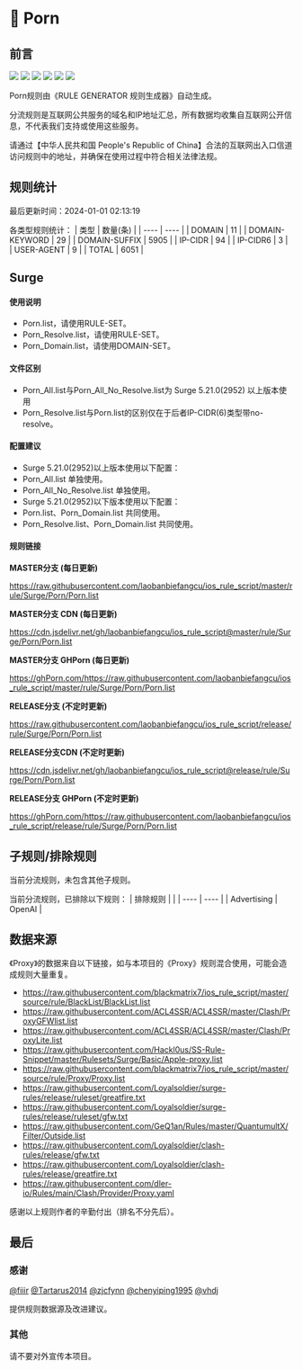 # 🧸 Porn

## 前言

![](https://shields.io/badge/-移除重复规则-ff69b4) ![](https://shields.io/badge/-DOMAIN与DOMAIN--SUFFIX合并-green) ![](https://shields.io/badge/-DOMAIN--SUFFIX间合并-critical) ![](https://shields.io/badge/-DOMAIN与DOMAIN--KEYWORD合并-9cf) ![](https://shields.io/badge/-DOMAIN--SUFFIX与DOMAIN--KEYWORD合并-blue) ![](https://shields.io/badge/-IP--CIDR(6)合并-blueviolet) 

Porn规则由《RULE GENERATOR 规则生成器》自动生成。

分流规则是互联网公共服务的域名和IP地址汇总，所有数据均收集自互联网公开信息，不代表我们支持或使用这些服务。

请通过【中华人民共和国 People's Republic of China】合法的互联网出入口信道访问规则中的地址，并确保在使用过程中符合相关法律法规。

## 规则统计

最后更新时间：2024-01-01 02:13:19

各类型规则统计：
| 类型 | 数量(条)  | 
| ---- | ----  |
| DOMAIN | 11  | 
| DOMAIN-KEYWORD | 29  | 
| DOMAIN-SUFFIX | 5905  | 
| IP-CIDR | 94  | 
| IP-CIDR6 | 3  | 
| USER-AGENT | 9  | 
| TOTAL | 6051  | 


## Surge 

#### 使用说明
- Porn.list，请使用RULE-SET。
- Porn_Resolve.list，请使用RULE-SET。
- Porn_Domain.list，请使用DOMAIN-SET。

#### 文件区别
- Porn_All.list与Porn_All_No_Resolve.list为 Surge 5.21.0(2952) 以上版本使用
- Porn_Resolve.list与Porn.list的区别仅在于后者IP-CIDR(6)类型带no-resolve。

#### 配置建议
- Surge 5.21.0(2952)以上版本使用以下配置：
- Porn_All.list 单独使用。
- Porn_All_No_Resolve.list 单独使用。
- Surge 5.21.0(2952)以下版本使用以下配置：
- Porn.list、Porn_Domain.list 共同使用。
- Porn_Resolve.list、Porn_Domain.list 共同使用。

#### 规则链接
**MASTER分支 (每日更新)**

https://raw.githubusercontent.com/laobanbiefangcu/ios_rule_script/master/rule/Surge/Porn/Porn.list

**MASTER分支 CDN (每日更新)**

https://cdn.jsdelivr.net/gh/laobanbiefangcu/ios_rule_script@master/rule/Surge/Porn/Porn.list

**MASTER分支 GHPorn (每日更新)**

https://ghPorn.com/https://raw.githubusercontent.com/laobanbiefangcu/ios_rule_script/master/rule/Surge/Porn/Porn.list

**RELEASE分支 (不定时更新)**

https://raw.githubusercontent.com/laobanbiefangcu/ios_rule_script/release/rule/Surge/Porn/Porn.list

**RELEASE分支CDN (不定时更新)**

https://cdn.jsdelivr.net/gh/laobanbiefangcu/ios_rule_script@release/rule/Surge/Porn/Porn.list

**RELEASE分支 GHPorn (不定时更新)**

https://ghPorn.com/https://raw.githubusercontent.com/laobanbiefangcu/ios_rule_script/release/rule/Surge/Porn/Porn.list

## 子规则/排除规则


当前分流规则，未包含其他子规则。

当前分流规则，已排除以下规则：
| 排除规则  |  | 
| ---- | ----  |
| Advertising | OpenAI  | 

## 数据来源

《Proxy》的数据来自以下链接，如与本项目的《Proxy》规则混合使用，可能会造成规则大量重复。

- https://raw.githubusercontent.com/blackmatrix7/ios_rule_script/master/source/rule/BlackList/BlackList.list
- https://raw.githubusercontent.com/ACL4SSR/ACL4SSR/master/Clash/ProxyGFWlist.list
- https://raw.githubusercontent.com/ACL4SSR/ACL4SSR/master/Clash/ProxyLite.list
- https://raw.githubusercontent.com/Hackl0us/SS-Rule-Snippet/master/Rulesets/Surge/Basic/Apple-proxy.list
- https://raw.githubusercontent.com/blackmatrix7/ios_rule_script/master/source/rule/Proxy/Proxy.list
- https://raw.githubusercontent.com/Loyalsoldier/surge-rules/release/ruleset/greatfire.txt
- https://raw.githubusercontent.com/Loyalsoldier/surge-rules/release/ruleset/gfw.txt
- https://raw.githubusercontent.com/GeQ1an/Rules/master/QuantumultX/Filter/Outside.list
- https://raw.githubusercontent.com/Loyalsoldier/clash-rules/release/gfw.txt
- https://raw.githubusercontent.com/Loyalsoldier/clash-rules/release/greatfire.txt
- https://raw.githubusercontent.com/dler-io/Rules/main/Clash/Provider/Proxy.yaml


感谢以上规则作者的辛勤付出（排名不分先后）。

## 最后

### 感谢

[@fiiir](https://github.com/fiiir) [@Tartarus2014](https://github.com/Tartarus2014) [@zjcfynn](https://github.com/zjcfynn) [@chenyiping1995](https://github.com/chenyiping1995) [@vhdj](https://github.com/vhdj)

提供规则数据源及改进建议。

### 其他

请不要对外宣传本项目。
